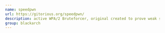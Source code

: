 ```yaml
---
name: speedpwn
url: https://gitorious.org/speedpwn/
description: active WPA/2 Bruteforcer, original created to prove weak standard key generation in different ISP labeled routers without a client is connected. URL : https://gitorious.org/speedpwn/ Groups : blackarch blackarch-cracker blackarch-wireless
group: blackarch
---
```

